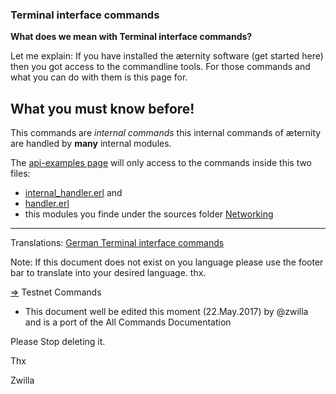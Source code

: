 ### Terminal interface commands


**What does we mean with Terminal interface commands?**

Let me explain: If you have installed the æternity software (get started here) then you got access to the
commandline tools. For those commands and what you can do with them is this page for.

## What you must know before!

This commands are _internal commands_ this internal commands of æternity are handled by **many** internal modules.

The [api-examples page](Api-Examples) will only access to the commands inside this two files:
 - [internal_handler.erl](../../../aeternity/testnet/blob/master/src/networking/internal_handler.erl) and 
 - [handler.erl](../../../aeternity/testnet/blob/master/src/networking/handler.erl)
 - this modules you finde under the sources folder [Networking](../../../aeternity/testnet/blob/master/src/networking/)

***
Translations: [German Terminal interface commands]([GERMAN]Terminal-interface-commands)

Note: If this document does not exist on you language please use the footer bar to translate into your desired language. thx.






[⇒](source) Testnet Commands


+ This document well be edited this moment (22.May.2017) by @zwilla and is a port of the All Commands Documentation

Please Stop deleting it. 

Thx

Zwilla